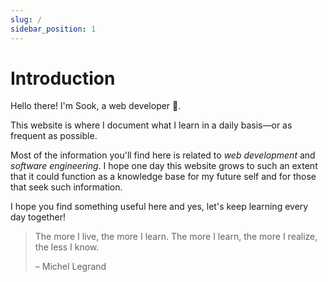 ```yaml
---
slug: /
sidebar_position: 1
---
```


# Introduction

Hello there! I'm Sook, a web developer 👋.

This website is where I document what I learn in a daily basis—or as frequent as possible.

Most of the information you'll find here is related to _web development_ and _software engineering_. I hope one day this website grows to such an extent that it could function as a knowledge base for my future self and for those that seek such information.

I hope you find something useful here and yes, let's keep learning every day together!

> The more I live, the more I learn. The more I learn, the more I realize, the less I know.
>
> – Michel Legrand
